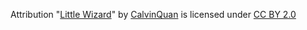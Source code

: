 Attribution
"[Little Wizard](https://sketchfab.com/3d-models/little-wizard-f9a98cd814614e289b130a3a08b1241e)" by [CalvinQuan](https://sketchfab.com/CalvinQuan) is licensed under [CC BY 2.0](https://creativecommons.org/licenses/by/2.0/)